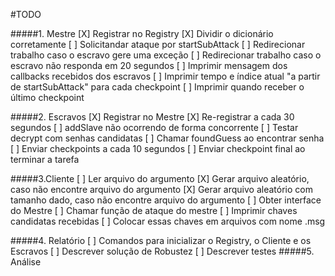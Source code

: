 #TODO

#####1. Mestre
	[X] Registrar no Registry
	[X] Dividir o dicionário corretamente
	[ ] Solicitandar ataque por startSubAttack
	[ ] Redirecionar trabalho caso o escravo gere uma exceção
	[ ] Redirecionar trabalho caso o escravo não responda em 20 segundos
	[ ] Imprimir mensagem dos callbacks recebidos dos escravos
	[ ] Imprimir tempo e índice atual "a partir de startSubAttack" para cada checkpoint
	[ ] Imprimir quando receber o último checkpoint

#####2. Escravos
	[X] Registrar no Mestre
	[X] Re-registrar a cada 30 segundos
	[ ] addSlave não ocorrendo de forma concorrente
	[ ] Testar decrypt com senhas candidatas 
	[ ] Chamar foundGuess ao encontrar senha
	[ ] Enviar checkpoints a cada 10 segundos
	[ ] Enviar checkpoint final ao terminar a tarefa

#####3.Cliente
	[ ] Ler arquivo do argumento
	[X] Gerar arquivo aleatório, caso não encontre arquivo do argumento
	[X] Gerar arquivo aleatório com tamanho dado, caso não encontre arquivo do argumento
	[ ] Obter interface do Mestre
	[ ] Chamar função de ataque do mestre
	[ ] Imprimir chaves candidatas recebidas
	[ ] Colocar essas chaves em arquivos com nome <chave>.msg
	
#####4. Relatório
	[ ] Comandos para inicializar o Registry, o Cliente e os Escravos
	[ ] Descrever solução de Robustez
	[ ] Descrever testes
#####5. Análise

